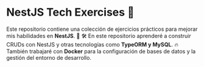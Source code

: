 # NestJS Tech Exercises 🚀

Este repositorio contiene una colección de ejercicios prácticos para mejorar mis habilidades en **NestJS**. 📌
🛠️ En este repositorio aprenderé a construir CRUDs con NestJS y otras tecnologías como **TypeORM y MySQL**.
🔥 También trabajaré con **Docker** para la configuración de bases de datos y la gestión del entorno de desarrollo.
